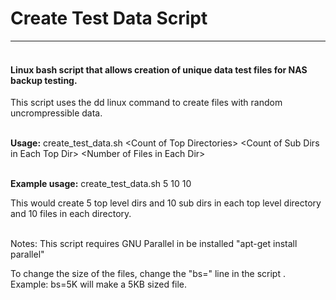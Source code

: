 <h1><strong>Create Test Data Script</strong></h1>
<hr />
<h4><br />Linux bash script that allows creation of unique data test files for NAS backup testing.</h4>
<p>This script uses the dd linux command to create files with random uncrompressible data.</p>
<p><br /><strong>Usage:</strong> create_test_data.sh &lt;Count of Top Directories&gt; &lt;Count of Sub Dirs in Each Top Dir&gt; &lt;Number of Files in Each Dir&gt;</p>
<p><br /><strong>Example usage:</strong> create_test_data.sh 5 10 10 </p>
<p>This would create 5 top level dirs and 10 sub dirs in each top level directory and 10 files in each directory.</p>
<p><br />Notes: This script requires GNU Parallel in be installed "apt-get install parallel"</p>
<p><span class="pl-c">To change the size of the files, change the "bs=" line in the script . Example: bs=5K will make a 5KB sized file.</span></p>
<p>&nbsp;</p>
